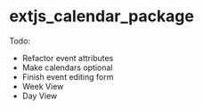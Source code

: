 # extjs_calendar_package

Todo: 
 - Refactor event attributes
 - Make calendars optional
 - Finish event editing form
 - Week View
 - Day View
